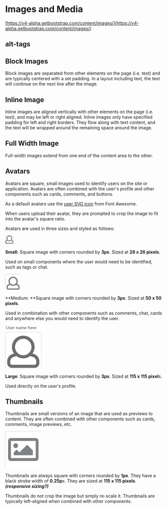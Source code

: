# Images and Media

[https://v4-alpha.getbootstrap.com/content/images/](https://v4-alpha.getbootstrap.com/content/images/)

## alt-tags

## Block Images

Block images are separated from other elements on the page \(i.e. text\) and are typically centered with a set padding. In a layout including text, the text will continue on the next line after the image.

## Inline Image

Inline images are aligned vertically with other elements on the page \(i.e. text\), and may be left or right aligned. Inline images only have specified padding for left and right borders. They flow along with text content, and the text will be wrapped around the remaining space around the image.

## Full Width Image

Full-width images extend from one end of the content area to the other.

## Avatars

Avatars are square, small images used to identify users on the site or application. Avatars are often combined with the user's profile and other components such as cards, comments, and buttons.

As a default avatars use the [user SVG icon](https://fontawesome.com/icons/user?style=solid) from Font Awesome.

When users upload their avatar, they are prompted to crop the image to fit into the avatar's square ratio.

Avatars are used in three sizes and styled as follows:

![](.gitbook/assets/avatar_small.png)

**Small:** Square image with corners rounded by **3px**. Sized at **26 x 26 pixels**.

Used on small components where the user would need to be identified, such as tags or chat.

![](.gitbook/assets/avatar_medium.png)

**Medium: **Square image with corners rounded by **3px**. Sized at **50 x 50 pixels**.

Used in combination with other components such as comments, chat, cards and anywhere else you would need to identify the user.

![](.gitbook/assets/avatar_large.png)

**Large**: Square image with corners rounded by **3px**. Sized at **115 x 115 pixel**s.

Used directly on the user's profile.

## Thumbnails

Thumbnails are small versions of an image that are used as previews to content. They are often combined with other components such as cards, comments, image previews, etc.

![](.gitbook/assets/thumbnail.png)

Thumbnails are always square with corners rounded by **1px**. They have a black stroke width of **0.25p**x. They are sized at **115 x 115 pixels**. _**\(responsive sizing?\)**_

Thumbnails do not crop the image but simply re-scale it. Thumbnails are typically left-aligned when combined with other components.


